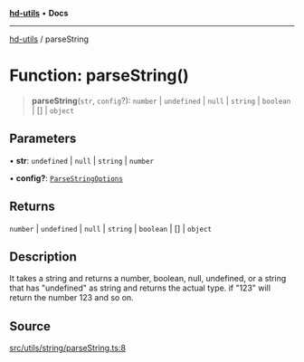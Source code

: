 [**hd-utils**](../README.md) • **Docs**

***

[hd-utils](../globals.md) / parseString

# Function: parseString()

> **parseString**(`str`, `config`?): `number` \| `undefined` \| `null` \| `string` \| `boolean` \| [] \| `object`

## Parameters

• **str**: `undefined` \| `null` \| `string` \| `number`

• **config?**: [`ParseStringOptions`](../type-aliases/ParseStringOptions.md)

## Returns

`number` \| `undefined` \| `null` \| `string` \| `boolean` \| [] \| `object`

## Description

It takes a string and returns a number, boolean, null, undefined, or a string that has "undefined" as string
and returns the actual type.
if "123" will return the number 123 and so on.

## Source

[src/utils/string/parseString.ts:8](https://github.com/AhmadHddad/h-utils/blob/b1dfa95e218c9605f39fc234662ef50e62fadcb8/src/utils/string/parseString.ts#L8)

